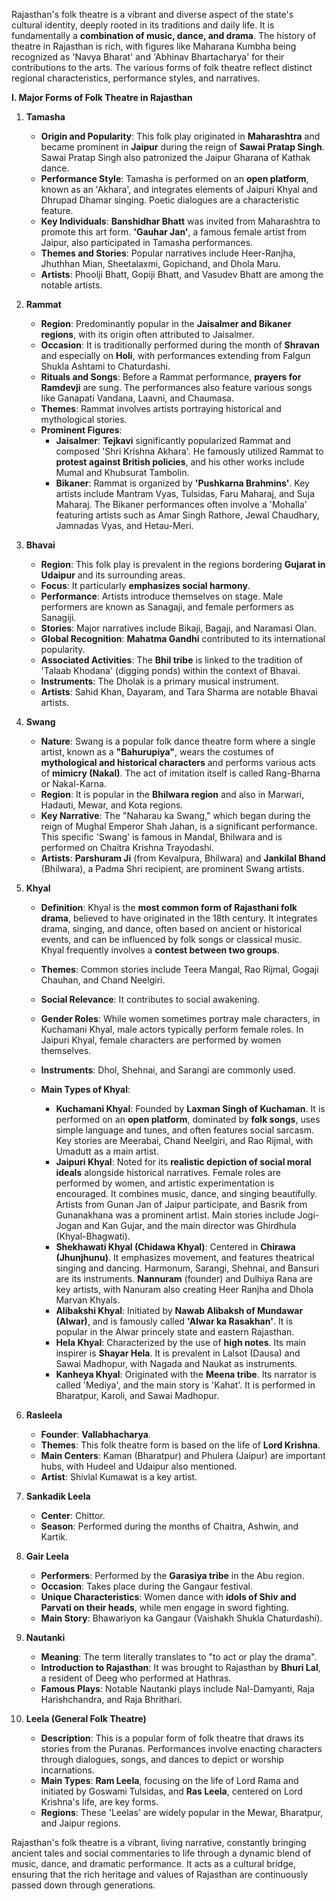 Rajasthan's folk theatre is a vibrant and diverse aspect of the state's cultural identity, deeply rooted in its traditions and daily life. It is fundamentally a **combination of music, dance, and drama**. The history of theatre in Rajasthan is rich, with figures like Maharana Kumbha being recognized as 'Navya Bharat' and 'Abhinav Bhartacharya' for their contributions to the arts. The various forms of folk theatre reflect distinct regional characteristics, performance styles, and narratives.

**I. Major Forms of Folk Theatre in Rajasthan**

1.  **Tamasha**
    *   **Origin and Popularity**: This folk play originated in **Maharashtra** and became prominent in **Jaipur** during the reign of **Sawai Pratap Singh**. Sawai Pratap Singh also patronized the Jaipur Gharana of Kathak dance.
    *   **Performance Style**: Tamasha is performed on an **open platform**, known as an 'Akhara', and integrates elements of Jaipuri Khyal and Dhrupad Dhamar singing. Poetic dialogues are a characteristic feature.
    *   **Key Individuals**: **Banshidhar Bhatt** was invited from Maharashtra to promote this art form. **'Gauhar Jan'**, a famous female artist from Jaipur, also participated in Tamasha performances.
    *   **Themes and Stories**: Popular narratives include Heer-Ranjha, Jhuthhan Mian, Sheetalaxmi, Gopichand, and Dhola Maru.
    *   **Artists**: Phoolji Bhatt, Gopiji Bhatt, and Vasudev Bhatt are among the notable artists.

2.  **Rammat**
    *   **Region**: Predominantly popular in the **Jaisalmer and Bikaner regions**, with its origin often attributed to Jaisalmer.
    *   **Occasion**: It is traditionally performed during the month of **Shravan** and especially on **Holi**, with performances extending from Falgun Shukla Ashtami to Chaturdashi.
    *   **Rituals and Songs**: Before a Rammat performance, **prayers for Ramdevji** are sung. The performances also feature various songs like Ganapati Vandana, Laavni, and Chaumasa.
    *   **Themes**: Rammat involves artists portraying historical and mythological stories.
    *   **Prominent Figures**:
        *   **Jaisalmer**: **Tejkavi** significantly popularized Rammat and composed 'Shri Krishna Akhara'. He famously utilized Rammat to **protest against British policies**, and his other works include Mumal and Khubsurat Tambolin.
        *   **Bikaner**: Rammat is organized by **'Pushkarna Brahmins'**. Key artists include Mantram Vyas, Tulsidas, Faru Maharaj, and Suja Maharaj. The Bikaner performances often involve a 'Mohalla' featuring artists such as Amar Singh Rathore, Jewal Chaudhary, Jamnadas Vyas, and Hetau-Meri.

3.  **Bhavai**
    *   **Region**: This folk play is prevalent in the regions bordering **Gujarat in Udaipur** and its surrounding areas.
    *   **Focus**: It particularly **emphasizes social harmony**.
    *   **Performance**: Artists introduce themselves on stage. Male performers are known as Sanagaji, and female performers as Sanagiji.
    *   **Stories**: Major narratives include Bikaji, Bagaji, and Naramasi Olan.
    *   **Global Recognition**: **Mahatma Gandhi** contributed to its international popularity.
    *   **Associated Activities**: The **Bhil tribe** is linked to the tradition of 'Talaab Khodana' (digging ponds) within the context of Bhavai.
    *   **Instruments**: The Dholak is a primary musical instrument.
    *   **Artists**: Sahid Khan, Dayaram, and Tara Sharma are notable Bhavai artists.

4.  **Swang**
    *   **Nature**: Swang is a popular folk dance theatre form where a single artist, known as a **"Bahurupiya"**, wears the costumes of **mythological and historical characters** and performs various acts of **mimicry (Nakal)**. The act of imitation itself is called Rang-Bharna or Nakal-Karna.
    *   **Region**: It is popular in the **Bhilwara region** and also in Marwari, Hadauti, Mewar, and Kota regions.
    *   **Key Narrative**: The "Naharau ka Swang," which began during the reign of Mughal Emperor Shah Jahan, is a significant performance. This specific 'Swang' is famous in Mandal, Bhilwara and is performed on Chaitra Krishna Trayodashi.
    *   **Artists**: **Parshuram Ji** (from Kevalpura, Bhilwara) and **Jankilal Bhand** (Bhilwara), a Padma Shri recipient, are prominent Swang artists.

5.  **Khyal**
    *   **Definition**: Khyal is the **most common form of Rajasthani folk drama**, believed to have originated in the 18th century. It integrates drama, singing, and dance, often based on ancient or historical events, and can be influenced by folk songs or classical music. Khyal frequently involves a **contest between two groups**.
    *   **Themes**: Common stories include Teera Mangal, Rao Rijmal, Gogaji Chauhan, and Chand Neelgiri.
    *   **Social Relevance**: It contributes to social awakening.
    *   **Gender Roles**: While women sometimes portray male characters, in Kuchamani Khyal, male actors typically perform female roles. In Jaipuri Khyal, female characters are performed by women themselves.
    *   **Instruments**: Dhol, Shehnai, and Sarangi are commonly used.

    *   **Main Types of Khyal**:
        *   **Kuchamani Khyal**: Founded by **Laxman Singh of Kuchaman**. It is performed on an **open platform**, dominated by **folk songs**, uses simple language and tunes, and often features social sarcasm. Key stories are Meerabai, Chand Neelgiri, and Rao Rijmal, with Umadutt as a main artist.
        *   **Jaipuri Khyal**: Noted for its **realistic depiction of social moral ideals** alongside historical narratives. Female roles are performed by women, and artistic experimentation is encouraged. It combines music, dance, and singing beautifully. Artists from Gunan Jan of Jaipur participate, and Basrik from Gunanakhana was a prominent artist. Main stories include Jogi-Jogan and Kan Gujar, and the main director was Ghirdhula (Khyal-Bhagwati).
        *   **Shekhawati Khyal (Chidawa Khyal)**: Centered in **Chirawa (Jhunjhunu)**. It emphasizes movement, and features theatrical singing and dancing. Harmonum, Sarangi, Shehnai, and Bansuri are its instruments. **Nannuram** (founder) and Dulhiya Rana are key artists, with Nanuram also creating Heer Ranjha and Dhola Marvan Khyals.
        *   **Alibakshi Khyal**: Initiated by **Nawab Alibaksh of Mundawar (Alwar)**, and is famously called **'Alwar ka Rasakhan'**. It is popular in the Alwar princely state and eastern Rajasthan.
        *   **Hela Khyal**: Characterized by the use of **high notes**. Its main inspirer is **Shayar Hela**. It is prevalent in Lalsot (Dausa) and Sawai Madhopur, with Nagada and Naukat as instruments.
        *   **Kanheya Khyal**: Originated with the **Meena tribe**. Its narrator is called 'Mediya', and the main story is 'Kahat'. It is performed in Bharatpur, Karoli, and Sawai Madhopur.

6.  **Rasleela**
    *   **Founder**: **Vallabhacharya**.
    *   **Themes**: This folk theatre form is based on the life of **Lord Krishna**.
    *   **Main Centers**: Kaman (Bharatpur) and Phulera (Jaipur) are important hubs, with Hudeel and Udaipur also mentioned.
    *   **Artist**: Shivlal Kumawat is a key artist.

7.  **Sankadik Leela**
    *   **Center**: Chittor.
    *   **Season**: Performed during the months of Chaitra, Ashwin, and Kartik.

8.  **Gair Leela**
    *   **Performers**: Performed by the **Garasiya tribe** in the Abu region.
    *   **Occasion**: Takes place during the Gangaur festival.
    *   **Unique Characteristics**: Women dance with **idols of Shiv and Parvati on their heads**, while men engage in sword fighting.
    *   **Main Story**: Bhawariyon ka Gangaur (Vaishakh Shukla Chaturdashi).

9.  **Nautanki**
    *   **Meaning**: The term literally translates to "to act or play the drama".
    *   **Introduction to Rajasthan**: It was brought to Rajasthan by **Bhuri Lal**, a resident of Deeg who performed at Hathras.
    *   **Famous Plays**: Notable Nautanki plays include Nal-Damyanti, Raja Harishchandra, and Raja Bhrithari.

10. **Leela (General Folk Theatre)**
    *   **Description**: This is a popular form of folk theatre that draws its stories from the Puranas. Performances involve enacting characters through dialogues, songs, and dances to depict or worship incarnations.
    *   **Main Types**: **Ram Leela**, focusing on the life of Lord Rama and initiated by Goswami Tulsidas, and **Ras Leela**, centered on Lord Krishna's life, are key forms.
    *   **Regions**: These 'Leelas' are widely popular in the Mewar, Bharatpur, and Jaipur regions.

Rajasthan's folk theatre is a vibrant, living narrative, constantly bringing ancient tales and social commentaries to life through a dynamic blend of music, dance, and dramatic performance. It acts as a cultural bridge, ensuring that the rich heritage and values of Rajasthan are continuously passed down through generations.
